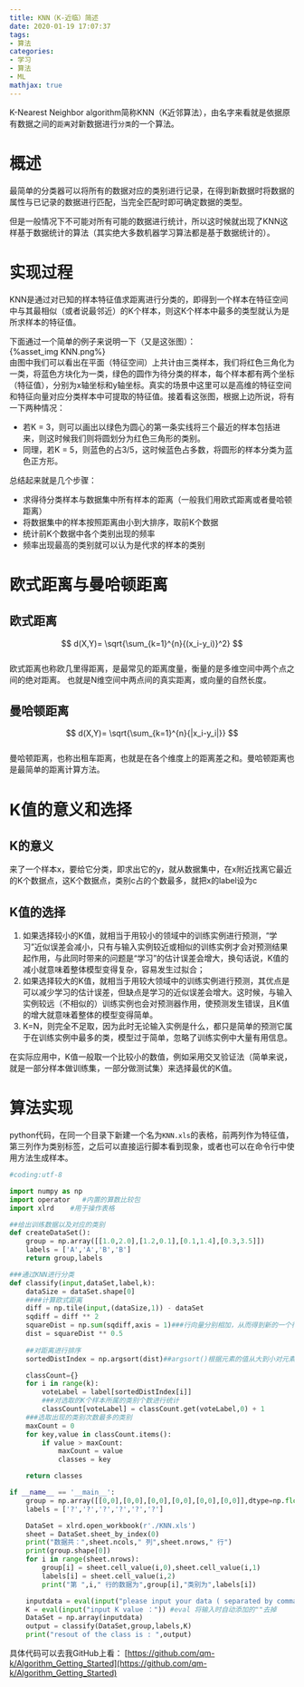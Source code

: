 ```yaml
---
title: KNN（K-近临）简述
date: 2020-01-19 17:07:37
tags:
- 算法
categories:
- 学习
- 算法
- ML
mathjax: true
---
```

K-Nearest Neighbor algorithm简称KNN（K近邻算法），由名字来看就是依据原有数据之间的`距离`对新数据进行`分类`的一个算法。  
<!--more-->
# 概述
最简单的分类器可以将所有的数据对应的类别进行记录，在得到新数据时将数据的属性与已记录的数据进行匹配，当完全匹配时即可确定数据的类型。  

但是一般情况下不可能对所有可能的数据进行统计，所以这时候就出现了KNN这样基于数据统计的算法（其实绝大多数机器学习算法都是基于数据统计的）。  
# 实现过程
KNN是通过对已知的样本特征值求距离进行分类的，即得到一个样本在特征空间中与其最相似（或者说最邻近）的K个样本，则这K个样本中最多的类型就认为是所求样本的特征值。  

下面通过一个简单的例子来说明一下（又是这张图）：  
{%asset_img KNN.png%}  
由图中我们可以看出在平面（特征空间）上共计由三类样本，我们将红色三角化为一类，将蓝色方块化为一类，绿色的圆作为待分类的样本，每个样本都有两个坐标（特征值），分别为x轴坐标和y轴坐标。真实的场景中这里可以是高维的特征空间和特征向量对应分类样本中可提取的特征值。接着看这张图，根据上边所说，将有一下两种情况：  
- 若K = 3，则可以画出以绿色为圆心的第一条实线将三个最近的样本包括进来，则这时候我们则将圆划分为红色三角形的类别。  
- 同理，若K = 5，则蓝色的占3/5，这时候蓝色占多数，将圆形的样本分类为蓝色正方形。  
  

总结起来就是几个步骤：
- 求得待分类样本与数据集中所有样本的距离（一般我们用欧式距离或者曼哈顿距离）
- 将数据集中的样本按照距离由小到大排序，取前K个数据
- 统计前K个数据中各个类别出现的频率
- 频率出现最高的类别就可以认为是代求的样本的类别  
# 欧式距离与曼哈顿距离
## 欧式距离
$$ d(X,Y)= \sqrt{\sum_{k=1}^{n}{(x_i-y_i)}^2} $$  
欧式距离也称欧几里得距离，是最常见的距离度量，衡量的是多维空间中两个点之间的绝对距离。
也就是N维空间中两点间的真实距离，或向量的自然长度。  
## 曼哈顿距离
$$ d(X,Y)= \sqrt{\sum_{k=1}^{n}{|x_i-y_i|}} $$  
曼哈顿距离，也称出租车距离，也就是在各个维度上的距离差之和。曼哈顿距离也是最简单的距离计算方法。  

# K值的意义和选择
## K的意义
来了一个样本x，要给它分类，即求出它的y，就从数据集中，在x附近找离它最近的K个数据点，这K个数据点，类别c占的个数最多，就把x的label设为c  
## K值的选择
1. 如果选择较小的K值，就相当于用较小的领域中的训练实例进行预测，“学习”近似误差会减小，只有与输入实例较近或相似的训练实例才会对预测结果起作用，与此同时带来的问题是“学习”的估计误差会增大，换句话说，K值的减小就意味着整体模型变得复杂，容易发生过拟合；
2. 如果选择较大的K值，就相当于用较大领域中的训练实例进行预测，其优点是可以减少学习的估计误差，但缺点是学习的近似误差会增大。这时候，与输入实例较远（不相似的）训练实例也会对预测器作用，使预测发生错误，且K值的增大就意味着整体的模型变得简单。
3. K=N，则完全不足取，因为此时无论输入实例是什么，都只是简单的预测它属于在训练实例中最多的类，模型过于简单，忽略了训练实例中大量有用信息。  

在实际应用中，K值一般取一个比较小的数值，例如采用交叉验证法（简单来说，就是一部分样本做训练集，一部分做测试集）来选择最优的K值。


# 算法实现
python代码，在同一个目录下新建一个名为`KNN.xls`的表格，前两列作为特征值，第三列作为类别标签，之后可以直接运行脚本看到现象，或者也可以在命令行中使用方法生成样本。  
```python
#coding:utf-8

import numpy as np
import operator   #内置的算数比较包
import xlrd    #用于操作表格

##给出训练数据以及对应的类别
def createDataSet():
    group = np.array([[1.0,2.0],[1.2,0.1],[0.1,1.4],[0.3,3.5]])
    labels = ['A','A','B','B']
    return group,labels

###通过KNN进行分类
def classify(input,dataSet,label,k):
    dataSize = dataSet.shape[0]
    ####计算欧式距离
    diff = np.tile(input,(dataSize,1)) - dataSet
    sqdiff = diff ** 2
    squareDist = np.sum(sqdiff,axis = 1)###行向量分别相加，从而得到新的一个行向量
    dist = squareDist ** 0.5
    
    ##对距离进行排序
    sortedDistIndex = np.argsort(dist)##argsort()根据元素的值从大到小对元素进行排序，返回下标

    classCount={}
    for i in range(k):
        voteLabel = label[sortedDistIndex[i]]
        ###对选取的K个样本所属的类别个数进行统计
        classCount[voteLabel] = classCount.get(voteLabel,0) + 1
    ###选取出现的类别次数最多的类别
    maxCount = 0
    for key,value in classCount.items():
        if value > maxCount:
            maxCount = value
            classes = key

    return classes

if __name__ == '__main__':
    group = np.array([[0,0],[0,0],[0,0],[0,0],[0,0],[0,0]],dtype=np.float)
    labels = ['?','?','?','?','?','?']

    DataSet = xlrd.open_workbook(r'./KNN.xls')
    sheet = DataSet.sheet_by_index(0)
    print("数据共：",sheet.ncols," 列",sheet.nrows," 行")
    print(group.shape[0])
    for i in range(sheet.nrows):
        group[i] = sheet.cell_value(i,0),sheet.cell_value(i,1)
        labels[i] = sheet.cell_value(i,2)
        print("第 ",i," 行的数据为",group[i],"类别为",labels[i])

    inputdata = eval(input("please input your data ( separated by commas):"))
    K = eval(input("input K value ：")) #eval 将输入时自动添加的""去掉
    DataSet = np.array(inputdata)
    output = classify(DataSet,group,labels,K)
    print("resout of the class is : ",output)
```
具体代码可以去我GitHub上看：
[https://github.com/qm-k/Algorithm_Getting_Started](https://github.com/qm-k/Algorithm_Getting_Started)